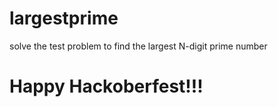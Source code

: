 # largestprime
solve the test problem to find the largest N-digit prime number


# Happy Hackoberfest!!!
